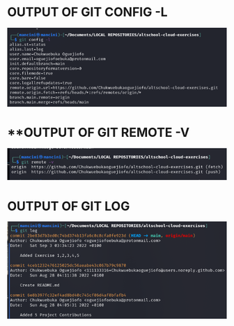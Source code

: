 # **OUTPUT OF GIT CONFIG** -L
![](gitconfig-loutput.png)

# **OUTPUT OF GIT REMOTE -V
![](gitremote-voutput.png)

# **OUTPUT OF GIT LOG**
![](gitlog.png)